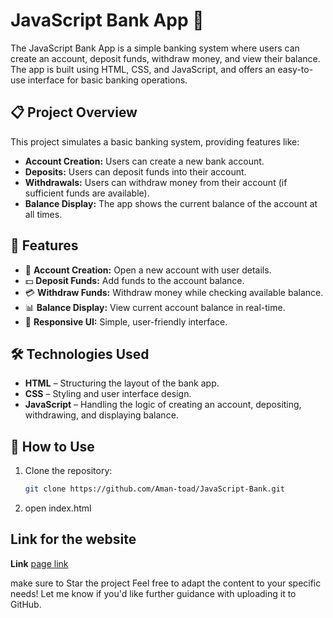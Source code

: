 # JavaScript Bank App 🏦

The JavaScript Bank App is a simple banking system where users can create an account, deposit funds, withdraw money, and view their balance.
The app is built using HTML, CSS, and JavaScript, and offers an easy-to-use interface for basic banking operations.

## 📋 Project Overview

This project simulates a basic banking system, providing features like:
- **Account Creation:** Users can create a new bank account.
- **Deposits:** Users can deposit funds into their account.
- **Withdrawals:** Users can withdraw money from their account (if sufficient funds are available).
- **Balance Display:** The app shows the current balance of the account at all times.

## 🚀 Features

- 🏦 **Account Creation:** Open a new account with user details.  
- 💵 **Deposit Funds:** Add funds to the account balance.  
- 💳 **Withdraw Funds:** Withdraw money while checking available balance.  
- 📊 **Balance Display:** View current account balance in real-time.  
- 🎨 **Responsive UI:** Simple, user-friendly interface.

## 🛠️ Technologies Used

- **HTML** – Structuring the layout of the bank app.  
- **CSS** – Styling and user interface design.  
- **JavaScript** – Handling the logic of creating an account, depositing, withdrawing, and displaying balance.


## 📝 How to Use

1. Clone the repository:  
   ```bash
   git clone https://github.com/Aman-toad/JavaScript-Bank.git
2. open index.html

## Link for the website
**Link** [page link](https://github.com/Aman-toad/JavaScript-Bank/)

make sure to Star the project
Feel free to adapt the content to your specific needs! Let me know if you'd like further guidance with uploading it to GitHub.
